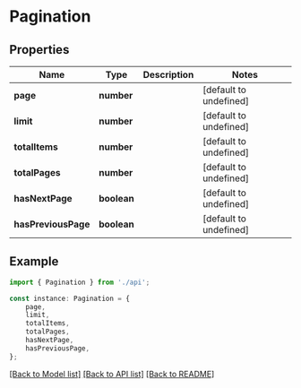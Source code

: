 # Pagination


## Properties

Name | Type | Description | Notes
------------ | ------------- | ------------- | -------------
**page** | **number** |  | [default to undefined]
**limit** | **number** |  | [default to undefined]
**totalItems** | **number** |  | [default to undefined]
**totalPages** | **number** |  | [default to undefined]
**hasNextPage** | **boolean** |  | [default to undefined]
**hasPreviousPage** | **boolean** |  | [default to undefined]

## Example

```typescript
import { Pagination } from './api';

const instance: Pagination = {
    page,
    limit,
    totalItems,
    totalPages,
    hasNextPage,
    hasPreviousPage,
};
```

[[Back to Model list]](../README.md#documentation-for-models) [[Back to API list]](../README.md#documentation-for-api-endpoints) [[Back to README]](../README.md)
